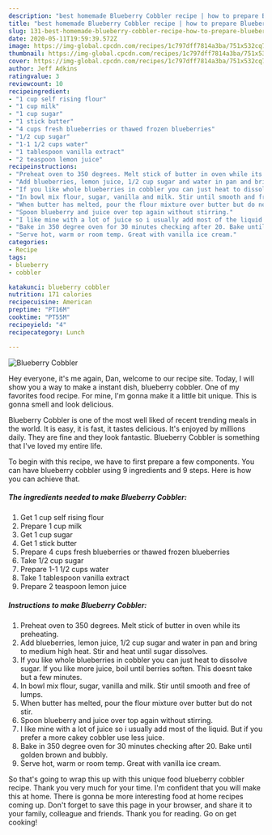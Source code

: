 ```yaml
---
description: "best homemade Blueberry Cobbler recipe | how to prepare Blueberry Cobbler"
title: "best homemade Blueberry Cobbler recipe | how to prepare Blueberry Cobbler"
slug: 131-best-homemade-blueberry-cobbler-recipe-how-to-prepare-blueberry-cobbler
date: 2020-05-11T19:59:39.572Z
image: https://img-global.cpcdn.com/recipes/1c797dff7814a3ba/751x532cq70/blueberry-cobbler-recipe-main-photo.jpg
thumbnail: https://img-global.cpcdn.com/recipes/1c797dff7814a3ba/751x532cq70/blueberry-cobbler-recipe-main-photo.jpg
cover: https://img-global.cpcdn.com/recipes/1c797dff7814a3ba/751x532cq70/blueberry-cobbler-recipe-main-photo.jpg
author: Jeff Adkins
ratingvalue: 3
reviewcount: 10
recipeingredient:
- "1 cup self rising flour"
- "1 cup milk"
- "1 cup sugar"
- "1 stick butter"
- "4 cups fresh blueberries or thawed frozen blueberries"
- "1/2 cup sugar"
- "1-1 1/2 cups water"
- "1 tablespoon vanilla extract"
- "2 teaspoon lemon juice"
recipeinstructions:
- "Preheat oven to 350 degrees. Melt stick of butter in oven while its preheating."
- "Add blueberries, lemon juice, 1/2 cup sugar and water in pan and bring to medium high heat. Stir and heat until sugar dissolves."
- "If you like whole blueberries in cobbler you can just heat to dissolve sugar. If you like more juice, boil until berries soften. This doesnt take but a few minutes."
- "In bowl mix flour, sugar, vanilla and milk. Stir until smooth and free of lumps."
- "When butter has melted, pour the flour mixture over butter but do not stir."
- "Spoon blueberry and juice over top again without stirring."
- "I like mine with a lot of juice so i usually add most of the liquid. But if you prefer a more cakey cobbler use less juice."
- "Bake in 350 degree oven for 30 minutes checking after 20. Bake until golden brown and bubbly."
- "Serve hot, warm or room temp. Great with vanilla ice cream."
categories:
- Recipe
tags:
- blueberry
- cobbler

katakunci: blueberry cobbler 
nutrition: 171 calories
recipecuisine: American
preptime: "PT16M"
cooktime: "PT55M"
recipeyield: "4"
recipecategory: Lunch

---
```



![Blueberry Cobbler](https://img-global.cpcdn.com/recipes/1c797dff7814a3ba/751x532cq70/blueberry-cobbler-recipe-main-photo.jpg)

Hey everyone, it's me again, Dan, welcome to our recipe site. Today, I will show you a way to make a instant dish, blueberry cobbler. One of my favorites food recipe. For mine, I'm gonna make it a little bit unique. This is gonna smell and look delicious.

Blueberry Cobbler is one of the most well liked of recent trending meals in the world. It is easy, it is fast, it tastes delicious. It's enjoyed by millions daily. They are fine and they look fantastic. Blueberry Cobbler is something that I've loved my entire life.




To begin with this recipe, we have to first prepare a few components. You can have blueberry cobbler using 9 ingredients and 9 steps. Here is how you can achieve that.

<!--inarticleads1-->

##### The ingredients needed to make Blueberry Cobbler:

1. Get 1 cup self rising flour
1. Prepare 1 cup milk
1. Get 1 cup sugar
1. Get 1 stick butter
1. Prepare 4 cups fresh blueberries or thawed frozen blueberries
1. Take 1/2 cup sugar
1. Prepare 1-1 1/2 cups water
1. Take 1 tablespoon vanilla extract
1. Prepare 2 teaspoon lemon juice




<!--inarticleads2-->

##### Instructions to make Blueberry Cobbler:

1. Preheat oven to 350 degrees. Melt stick of butter in oven while its preheating.
1. Add blueberries, lemon juice, 1/2 cup sugar and water in pan and bring to medium high heat. Stir and heat until sugar dissolves.
1. If you like whole blueberries in cobbler you can just heat to dissolve sugar. If you like more juice, boil until berries soften. This doesnt take but a few minutes.
1. In bowl mix flour, sugar, vanilla and milk. Stir until smooth and free of lumps.
1. When butter has melted, pour the flour mixture over butter but do not stir.
1. Spoon blueberry and juice over top again without stirring.
1. I like mine with a lot of juice so i usually add most of the liquid. But if you prefer a more cakey cobbler use less juice.
1. Bake in 350 degree oven for 30 minutes checking after 20. Bake until golden brown and bubbly.
1. Serve hot, warm or room temp. Great with vanilla ice cream.




So that's going to wrap this up with this unique food blueberry cobbler recipe. Thank you very much for your time. I'm confident that you will make this at home. There is gonna be more interesting food at home recipes coming up. Don't forget to save this page in your browser, and share it to your family, colleague and friends. Thank you for reading. Go on get cooking!
